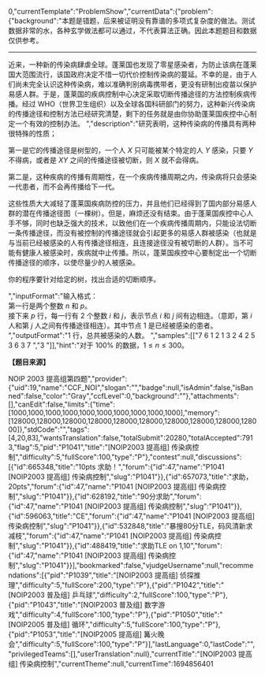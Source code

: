 0,"currentTemplate":"ProblemShow","currentData":{"problem":{"background":"本题是错题，后来被证明没有靠谱的多项式复杂度的做法。测试数据非常的水，各种玄学做法都可以通过，不代表算法正确。因此本题题目和数据仅供参考。

---

近来，一种新的传染病肆虐全球。蓬莱国也发现了零星感染者，为防止该病在蓬莱国大范围流行，该国政府决定不惜一切代价控制传染病的蔓延。不幸的是，由于人们尚未完全认识这种传染病，难以准确判别病毒携带者，更没有研制出疫苗以保护易感人群。于是，蓬莱国的疾病控制中心决定采取切断传播途径的方法控制疾病传播。经过 WHO（世界卫生组织）以及全球各国科研部门的努力，这种新兴传染病的传播途径和控制方法已经研究清楚，剩下的任务就是由你协助蓬莱国疾控中心制定一个有效的控制办法。
","description":"研究表明，这种传染病的传播具有两种很特殊的性质；

第一是它的传播途径是树型的，一个人 $X$ 只可能被某个特定的人 $Y$ 感染，只要 $Y$ 不得病，或者是 $XY$ 之间的传播途径被切断，则 $X$ 就不会得病。


第二是，这种疾病的传播有周期性，在一个疾病传播周期之内，传染病将只会感染一代患者，而不会再传播给下一代。


这些性质大大减轻了蓬莱国疾病防控的压力，并且他们已经得到了国内部分易感人群的潜在传播途径图（一棵树）。但是，麻烦还没有结束。由于蓬莱国疾控中心人手不够，同时也缺乏强大的技术，以致他们在一个疾病传播周期内，只能设法切断一条传播途径，而没有被控制的传播途径就会引起更多的易感人群被感染（也就是与当前已经被感染的人有传播途径相连，且连接途径没有被切断的人群）。当不可能有健康人被感染时，疾病就中止传播。所以，蓬莱国疾控中心要制定出一个切断传播途径的顺序，以使尽量少的人被感染。


你的程序要针对给定的树，找出合适的切断顺序。

","inputFormat":"输入格式：  
第一行是两个整数 $n$ 和 $p$。  
接下来 $p$ 行，每一行有 $2$ 个整数 $i$ 和 $j$，表示节点 $i$ 和 $j$ 间有边相连。（意即，第 $i$ 人和第 $j$ 人之间有传播途径相连）。其中节点 $1$ 是已经被感染的患者。
","outputFormat":"$1$ 行，总共被感染的人数。
","samples":[["7 6
1 2
1 3
2 4
2 5
3 6
3 7
","3
"]],"hint":"对于 $100\%$ 的数据，$1 \leq n \leq 300$。

**【题目来源】**

NOIP 2003 提高组第四题","provider":{"uid":19,"name":"CCF_NOI","slogan":"","badge":null,"isAdmin":false,"isBanned":false,"color":"Gray","ccfLevel":0,"background":""},"attachments":[],"canEdit":false,"limits":{"time":[1000,1000,1000,1000,1000,1000,1000,1000,1000,1000],"memory":[128000,128000,128000,128000,128000,128000,128000,128000,128000,128000]},"stdCode":"","tags":[4,20,83],"wantsTranslation":false,"totalSubmit":20280,"totalAccepted":7913,"flag":5,"pid":"P1041","title":"[NOIP2003 提高组] 传染病控制","difficulty":5,"fullScore":100,"type":"P"},"contest":null,"discussions":[{"id":665348,"title":"10pts 求助！","forum":{"id":47,"name":"P1041 [NOIP2003 提高组] 传染病控制","slug":"P1041"}},{"id":657073,"title":"求助，20pts","forum":{"id":47,"name":"P1041 [NOIP2003 提高组] 传染病控制","slug":"P1041"}},{"id":628192,"title":"90分求助","forum":{"id":47,"name":"P1041 [NOIP2003 提高组] 传染病控制","slug":"P1041"}},{"id":596063,"title":"CE","forum":{"id":47,"name":"P1041 [NOIP2003 提高组] 传染病控制","slug":"P1041"}},{"id":532848,"title":"暴搜80分TLE，码风清新求减枝","forum":{"id":47,"name":"P1041 [NOIP2003 提高组] 传染病控制","slug":"P1041"}},{"id":488419,"title":"求助TLE on 1,10","forum":{"id":47,"name":"P1041 [NOIP2003 提高组] 传染病控制","slug":"P1041"}}],"bookmarked":false,"vjudgeUsername":null,"recommendations":[{"pid":"P1039","title":"[NOIP2003 提高组] 侦探推理","difficulty":5,"fullScore":200,"type":"P"},{"pid":"P1042","title":"[NOIP2003 普及组] 乒乓球","difficulty":2,"fullScore":100,"type":"P"},{"pid":"P1043","title":"[NOIP2003 普及组] 数字游戏","difficulty":4,"fullScore":100,"type":"P"},{"pid":"P1050","title":"[NOIP2005 普及组] 循环","difficulty":5,"fullScore":100,"type":"P"},{"pid":"P1053","title":"[NOIP2005 提高组] 篝火晚会","difficulty":5,"fullScore":100,"type":"P"}],"lastLanguage":0,"lastCode":"","privilegedTeams":[],"userTranslation":null},"currentTitle":"[NOIP2003 提高组] 传染病控制","currentTheme":null,"currentTime":1694856401